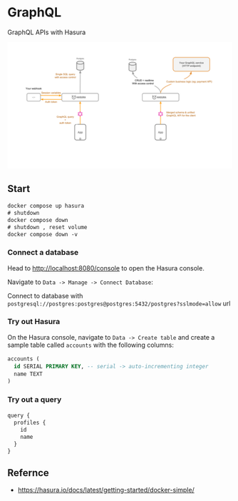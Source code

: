 # GraphQL

 GraphQL APIs with Hasura

![Hasura GraphQL Engine architecture](https://raw.githubusercontent.com/hasura/graphql-engine/master/assets/hasura-arch.svg)

## Start

```shell
docker compose up hasura
# shutdown 
docker compose down 
# shutdown , reset volume
docker compose down -v
```

### Connect a database

Head to <http://localhost:8080/console> to open the Hasura console.

Navigate to `Data -> Manage -> Connect Database`:

Connect to database with `postgresql://postgres:postgres@postgres:5432/postgres?sslmode=allow` url

### Try out Hasura

On the Hasura console, navigate to `Data -> Create table` and create a sample table called `accounts` with the following columns:

```sql
accounts (
  id SERIAL PRIMARY KEY, -- serial -> auto-incrementing integer
  name TEXT
)
```

### Try out a query

```gql
query {
  profiles {
    id
    name
  }
}
```

## Refernce

- <https://hasura.io/docs/latest/getting-started/docker-simple/>
